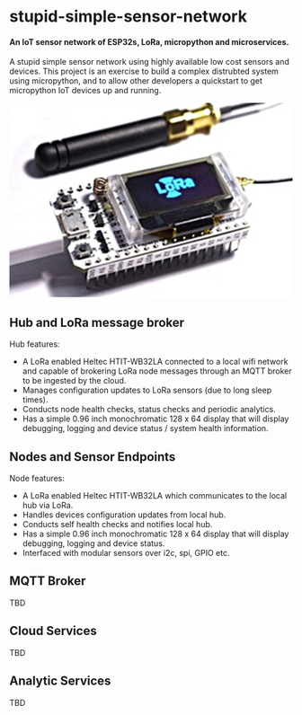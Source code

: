 # stupid-simple-sensor-network
#### An IoT sensor network of ESP32s, LoRa, micropython and microservices. ####

A stupid simple sensor network using highly available low cost sensors and devices. This project is an exercise to build a complex distrubted system using micropython, and to allow other developers a quickstart to get micropython IoT devices up and running.

![Heltec HTIT-WB32LA Device](https://github.com/jaycosaur/stupid-simple-sensor-network/blob/master/heltec-htit-wb32la.jpg)

## Hub and LoRa message broker

Hub features:
* A LoRa enabled Heltec HTIT-WB32LA connected to a local wifi network and capable of brokering LoRa node messages through an MQTT broker to be ingested by the cloud.
* Manages configuration updates to LoRa sensors (due to long sleep times).
* Conducts node health checks, status checks and periodic analytics.
* Has a simple 0.96 inch monochromatic 128 x 64 display that will display debugging, logging and device status / system health information.

## Nodes and Sensor Endpoints

Node features:
* A LoRa enabled Heltec HTIT-WB32LA which communicates to the local hub via LoRa.
* Handles devices configuration updates from local hub.
* Conducts self health checks and notifies local hub.
* Has a simple 0.96 inch monochromatic 128 x 64 display that will display debugging, logging and device status.
* Interfaced with modular sensors over i2c, spi, GPIO etc.

## MQTT Broker

TBD

## Cloud Services

TBD

## Analytic Services

TBD
